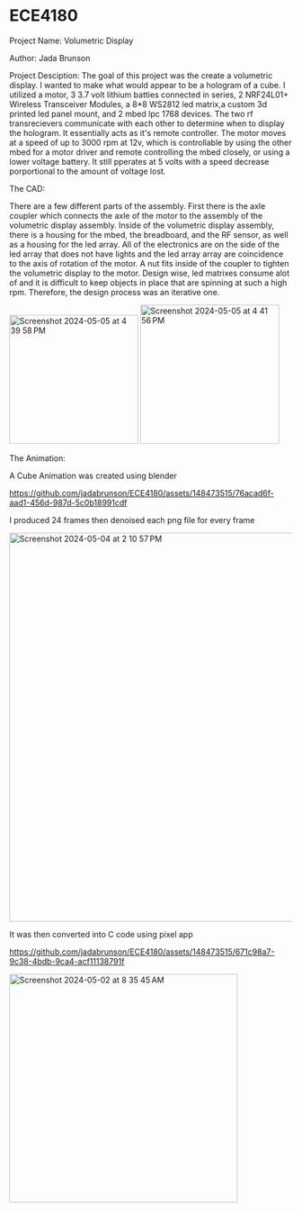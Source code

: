 # ECE4180

Project Name: Volumetric Display

Author: Jada Brunson


Project Desciption: The goal of this project was the create a volumetric display. I wanted to make what would appear to be a hologram of a cube. 
I utilized a motor, 3 3.7 volt lithium  batties connected in series, 2 NRF24L01+ Wireless Transceiver Modules, a 8*8 WS2812 led matrix,a custom 3d printed led panel mount, and 2 mbed lpc 1768 devices. The two rf transrecievers communicate with each other to determine when to display the hologram. It essentially acts as it's remote controller. The motor moves at a speed of up to 3000 rpm at 12v, which is controllable by using the other mbed for a motor driver and remote controlling the mbed closely, or using a lower voltage battery. It still pperates at 5 volts with a speed decrease porportional to the amount of voltage lost. 


The CAD:


There are a few different parts of the assembly. First there is the axle coupler which connects the axle of the motor to the assembly of the volumetric display assembly. Inside of the volumetric display assembly, there is a housing for the mbed, the breadboard, and the RF sensor, as well as a housing for the led array. All of the electronics are on the side of the led array that does not have lights and the led array array are coincidence to the axis of rotation of the motor. A nut fits inside of the coupler to tighten the volumetric display to the motor. Design wise, led matrixes consume alot of and it is difficult to keep objects in place that are spinning at such a high rpm. Therefore, the design process was an iterative one.

<img width="229" alt="Screenshot 2024-05-05 at 4 39 58 PM" src="https://github.com/jadabrunson/ECE4180/assets/148473515/5ff1ab89-31e2-47d7-8b3e-9002237f21ef">

<img width="247" alt="Screenshot 2024-05-05 at 4 41 56 PM" src="https://github.com/jadabrunson/ECE4180/assets/148473515/a1bb21b5-1872-44b4-83c8-dd7435f8c4c3">



The Animation:


A Cube Animation was created using blender


https://github.com/jadabrunson/ECE4180/assets/148473515/76acad6f-aad1-456d-987d-5c0b18991cdf


I produced 24 frames then denoised each png file for every frame

<img width="691" alt="Screenshot 2024-05-04 at 2 10 57 PM" src="https://github.com/jadabrunson/ECE4180/assets/148473515/f0d98f6b-39e9-49bf-a5df-689f9930af07">


It was then converted into C code using pixel app

https://github.com/jadabrunson/ECE4180/assets/148473515/671c98a7-9c38-4bdb-9ca4-acf11138791f



<img width="406" alt="Screenshot 2024-05-02 at 8 35 45 AM" src="https://github.com/jadabrunson/ECE4180/assets/148473515/3e23a3bc-ea07-4708-a879-5c09b7b7d17d">



